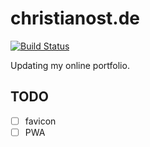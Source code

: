 # christianost.de

[![Build Status](https://travis-ci.org/ca057/christianost.de.svg?branch=master)](https://travis-ci.org/ca057/christianost.de)

Updating my online portfolio.

## TODO

- [ ] favicon
- [ ] PWA
